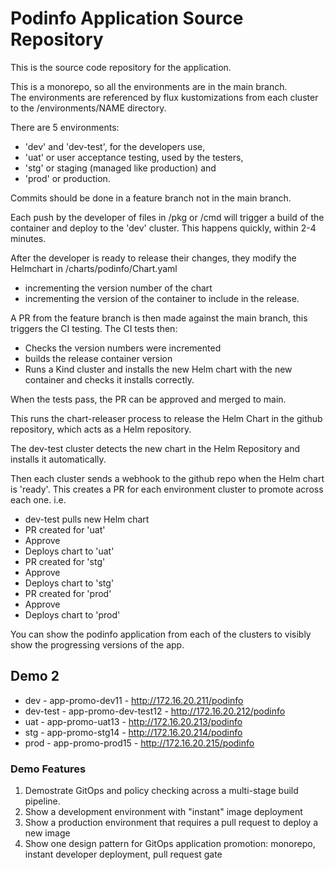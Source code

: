 
# Podinfo Application Source Repository

This is the source code repository for the application. 

This is a monorepo, so all the environments are in the main branch.  
The environments are referenced by flux kustomizations from each cluster to the /environments/NAME directory.

There are 5 environments:
- 'dev' and 'dev-test', for the developers use,
- 'uat' or user acceptance testing, used by the testers,
- 'stg' or staging (managed like production) and
- 'prod' or production.

Commits should be done in a feature branch not in the main branch.

Each push by the developer of files in /pkg or /cmd will trigger a build of the container and deploy to the 'dev' cluster.
This happens quickly, within 2-4 minutes.

After the developer is ready to release their changes, they modify the Helmchart in /charts/podinfo/Chart.yaml
- incrementing the version number of the chart
- incrementing the version of the container to include in the release.

A PR from the feature branch is then made against the main branch, this triggers the CI testing.
The CI tests then:
- Checks the version numbers were incremented
- builds the release container version
- Runs a Kind cluster and installs the new Helm chart with the new container and checks it installs correctly.

When the tests pass, the PR can be approved and merged to main.

This runs the chart-releaser process to release the Helm Chart in the github repository, which acts as a Helm repository.

The dev-test cluster detects the new chart in the Helm Repository and installs it automatically.

Then each cluster sends a webhook to the github repo when the Helm chart is 'ready'.
This creates a PR for each environment cluster to promote across each one.
i.e.

- dev-test pulls new Helm chart 
- PR created for 'uat' 
- Approve 
- Deploys chart to 'uat'
- PR created for 'stg' 
- Approve 
- Deploys chart to 'stg' 
- PR created for 'prod' 
- Approve 
- Deploys chart to 'prod' 


You can show the podinfo application from each of the clusters to visibly show the progressing versions of the app.

## Demo 2
- dev - app-promo-dev11           - http://172.16.20.211/podinfo
- dev-test - app-promo-dev-test12 - http://172.16.20.212/podinfo
- uat - app-promo-uat13           - http://172.16.20.213/podinfo
- stg - app-promo-stg14           - http://172.16.20.214/podinfo
- prod - app-promo-prod15         - http://172.16.20.215/podinfo


### Demo Features
1. Demostrate GitOps and policy checking across a multi-stage build pipeline.
2. Show a development environment with "instant" image deployment
3. Show a production environment that requires a pull request to deploy a new image
4. Show one design pattern for GitOps application promotion: monorepo, instant developer deployment, pull request gate


